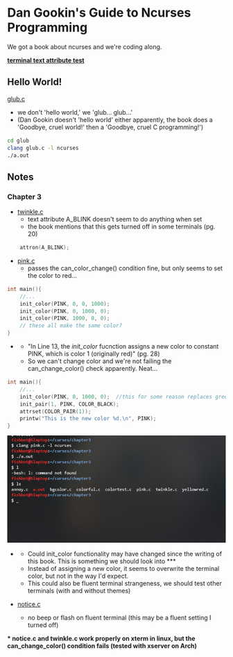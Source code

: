 # Dan Gookin's Guide to Ncurses Programming
We got a book about ncurses and we're coding along.

__<a>[terminal text attribute test](./chapter4/attrtest.c)</a>__

## <a>Hello World!</a> 

[glub.c](./glub/glub.c)
- we don't 'hello world,' we 'glub... glub...'
- (Dan Gookin doesn't 'hello world' either apparently, the book does a 'Goodbye, cruel world!' then a 'Goodbye, cruel C programming!')

```bash
cd glub
clang glub.c -l ncurses
./a.out
```

## <a>Notes</a> 

### <a>Chapter 3</a> 

- [twinkle.c](./chapter3/twinkle.c)
    - text attribute A_BLINK doesn't seem to do anything when set 
    - the book mentions that this gets turned off in some terminals (pg. 20)

```C
    attron(A_BLINK);
```
- [pink.c](./chapter3/pink.c)
    - passes the can_color_change() condition fine, but only seems to set the color to red...

```C
int main(){
    //...
    init_color(PINK, 0, 0, 1000);
    init_color(PINK, 0, 1000, 0);
    init_color(PINK, 1000, 0, 0);
    // these all make the same color?
}
```
- 
    - "In Line 13, the _init\_color_ fucnction assigns a new color to constant PINK, which is color 1 (originally red)" (pg. 28)
    - So we can't change color and we're not failing the can_change_color() check apparently. Neat...

```C
int main(){
    //...
    init_color(PINK, 0, 1000, 0);  //this for some reason replaces green with red in the terminal when we exit the window
    init_pair(1, PINK, COLOR_BLACK);
    attrset(COLOR_PAIR(1));
    printw("This is the new color %d.\n", PINK);
}
```
![init_color() consequenses](./chapter3/pink.png)

- 
    - Could init_color functionality may have changed since the writing of this book. This is something we should look into ***
    - Instead of assigning a new color, it seems to overwrite the terminal color, but not in the way I'd expect. 
    - This could also be fluent terminal strangeness, we should test other terminals (with and without themes)


- [notice.c](./chapter3/notice.c)
    - no beep or flash on fluent terminal (this may be a fluent setting I turned off)

__<a>\*</a> notice.c and twinkle.c work properly on xterm in linux, but the can_change_color() condition fails (tested with xserver on Arch)__ 